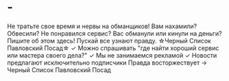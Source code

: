 # -
Не тратьте свое время и нервы на обманщиков! Вам нахамили? Обвесили? Не понравился сервис? Вас обманули или кинули на деньги? Пишите об этом здесь! Пускай все узнают правду.  ☆Черный Список Павловский Посад☆  ✓ Можно спрашивать "где найти хороший  сервис или мастера своего дела?"  ✓ Мы не занимаемся рекламой   ✓ Новости предлагают исключительно подписчики  Правда восторжествует → Черный Список Павловский Посад
